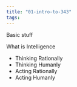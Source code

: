 ```yaml
---
title: "01-intro-to-343"
tags: 
---
```


Basic stuff

What is Intelligence
- Thinking Rationally
- Thinking Humanly
- Acting Rationally
- Acting Humanly